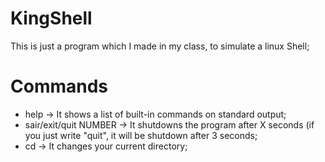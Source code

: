 # KingShell

This is just a program which I made in my class, to simulate a linux Shell;

# Commands

<ul>
  <li>help -> It shows a list of built-in commands on standard output;</li>
  <li>sair/exit/quit NUMBER -> It shutdowns the program after X seconds (if you just write "quit", it will be shutdown after 3 seconds;</li>
  <li>cd -> It changes your current directory;</li>
<ul>

